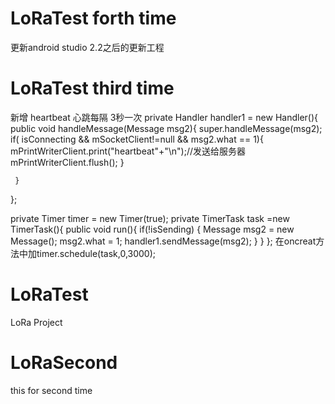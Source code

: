 # LoRaTest forth time
更新android studio 2.2之后的更新工程

# LoRaTest third time
新增 heartbeat 心跳每隔 3秒一次
private Handler handler1 = new Handler(){
     public void handleMessage(Message msg2){
         super.handleMessage(msg2);
         if( isConnecting && mSocketClient!=null && msg2.what == 1){
             mPrintWriterClient.print("heartbeat"+"\n");//发送给服务器
             mPrintWriterClient.flush();
         }

     }
   };

   private Timer timer = new Timer(true);
   private TimerTask task =new TimerTask(){
     public void run(){
         if(!isSending)
         {
             Message msg2 = new Message();
             msg2.what = 1;
             handler1.sendMessage(msg2);
         }
     }
   };
   在oncreat方法中加timer.schedule(task,0,3000);

# LoRaTest
LoRa Project
# LoRaSecond
this for second time
